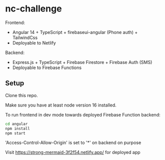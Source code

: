 # nc-challenge

Frontend:

- Angular 14 + TypeScript + firebaseui-angular (Phone auth) + TailwindCss
- Deployable to Netlify

Backend:

- Express.js + TypeScript + Firebase Firestore + Firebase Auth (SMS)
- Deployable to Firebase Functions

## Setup

Clone this repo.

Make sure you have at least node version 16 installed.

To run frontend in dev mode towards deployed Firebase Function backend:

```bash
cd angular
npm install
npm start
```

'Access-Control-Allow-Origin' is set to '\*' on backend on purpose

Visit https://strong-mermaid-3f2f54.netlify.app/ for deployed app
